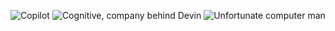 ![Copilot](https://miro.medium.com/max/700/0*oRRpMJ9XqkRnYLhW.png)
![Cognitive, company behind Devin](https://assets-global.website-files.com/65cf071d26e52092bc212f6e/65ed4622397bb038560f1ef3_cropped-p-500.png)
![Unfortunate computer man](https://external-preview.redd.it/8xZXOn2jV6mrANghqqHoBCdCakxX4wOcYY24oA-GHdE.jpg?auto=webp&s=4cd05471d3dd21ce7b0c0a00927aa474ab09932f)
